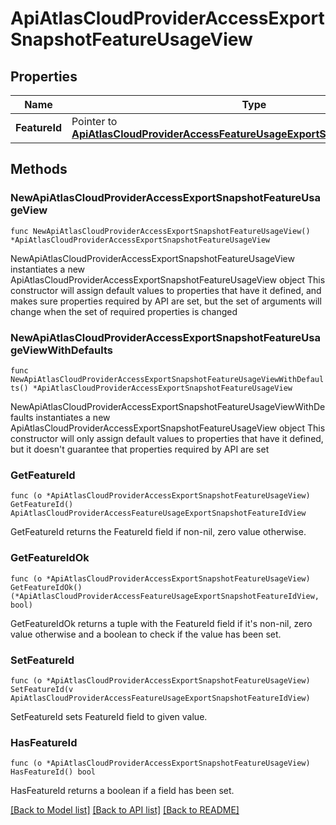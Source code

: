 # ApiAtlasCloudProviderAccessExportSnapshotFeatureUsageView

## Properties

Name | Type | Description | Notes
------------ | ------------- | ------------- | -------------
**FeatureId** | Pointer to [**ApiAtlasCloudProviderAccessFeatureUsageExportSnapshotFeatureIdView**](ApiAtlasCloudProviderAccessFeatureUsageExportSnapshotFeatureIdView.md) |  | [optional] 

## Methods

### NewApiAtlasCloudProviderAccessExportSnapshotFeatureUsageView

`func NewApiAtlasCloudProviderAccessExportSnapshotFeatureUsageView() *ApiAtlasCloudProviderAccessExportSnapshotFeatureUsageView`

NewApiAtlasCloudProviderAccessExportSnapshotFeatureUsageView instantiates a new ApiAtlasCloudProviderAccessExportSnapshotFeatureUsageView object
This constructor will assign default values to properties that have it defined,
and makes sure properties required by API are set, but the set of arguments
will change when the set of required properties is changed

### NewApiAtlasCloudProviderAccessExportSnapshotFeatureUsageViewWithDefaults

`func NewApiAtlasCloudProviderAccessExportSnapshotFeatureUsageViewWithDefaults() *ApiAtlasCloudProviderAccessExportSnapshotFeatureUsageView`

NewApiAtlasCloudProviderAccessExportSnapshotFeatureUsageViewWithDefaults instantiates a new ApiAtlasCloudProviderAccessExportSnapshotFeatureUsageView object
This constructor will only assign default values to properties that have it defined,
but it doesn't guarantee that properties required by API are set

### GetFeatureId

`func (o *ApiAtlasCloudProviderAccessExportSnapshotFeatureUsageView) GetFeatureId() ApiAtlasCloudProviderAccessFeatureUsageExportSnapshotFeatureIdView`

GetFeatureId returns the FeatureId field if non-nil, zero value otherwise.

### GetFeatureIdOk

`func (o *ApiAtlasCloudProviderAccessExportSnapshotFeatureUsageView) GetFeatureIdOk() (*ApiAtlasCloudProviderAccessFeatureUsageExportSnapshotFeatureIdView, bool)`

GetFeatureIdOk returns a tuple with the FeatureId field if it's non-nil, zero value otherwise
and a boolean to check if the value has been set.

### SetFeatureId

`func (o *ApiAtlasCloudProviderAccessExportSnapshotFeatureUsageView) SetFeatureId(v ApiAtlasCloudProviderAccessFeatureUsageExportSnapshotFeatureIdView)`

SetFeatureId sets FeatureId field to given value.

### HasFeatureId

`func (o *ApiAtlasCloudProviderAccessExportSnapshotFeatureUsageView) HasFeatureId() bool`

HasFeatureId returns a boolean if a field has been set.


[[Back to Model list]](../README.md#documentation-for-models) [[Back to API list]](../README.md#documentation-for-api-endpoints) [[Back to README]](../README.md)


